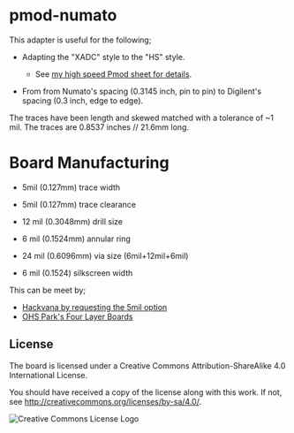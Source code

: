# pmod-numato

This adapter is useful for the following;

 * Adapting the "XADC" style to the "HS" style.
    - See [my high speed Pmod sheet for details](https://docs.google.com/spreadsheets/d/1D-GboyrP57VVpejQzEm0P1WEORo1LAIt92hk1bZGEoo/edit#gid=725118408).

 * From from Numato's spacing (0.3145 inch, pin to pin) to
   Digilent's spacing (0.3 inch, edge to edge).

The traces have been length and skewed matched with a tolerance of ~1 mil. The
traces are 0.8537 inches // 21.6mm long.

# Board Manufacturing

 *  5mil (0.127mm) trace width
 *  5mil (0.127mm) trace clearance

 * 12 mil (0.3048mm) drill size
 *  6 mil (0.1524mm) annular ring
 * 24 mil (0.6096mm) via size (6mil+12mil+6mil)

 *  6 mil (0.1524) silkscreen width

This can be meet by;
 * [Hackvana by requesting the 5mil option](https://docs.google.com/document/d/1p6FH25ltGpzJQ5_8fbflDukqEKghiEcpuhJpngth2Is/edit)
 * [OHS Park's Four Layer Boards](http://docs.oshpark.com/services/)


## License

The board is licensed under a
Creative Commons Attribution-ShareAlike 4.0 International License.

You should have received a copy of the license along with this
work.  If not, see <http://creativecommons.org/licenses/by-sa/4.0/>.

![Creative Commons License Logo](https://i.creativecommons.org/l/by-sa/4.0/88x31.png)

